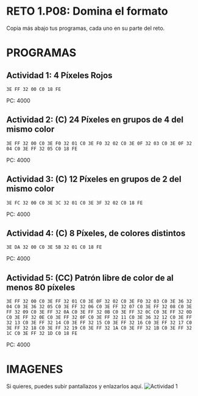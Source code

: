 # RETO 1.P08: Domina el formato
Copia más abajo tus programas, cada uno en su parte del reto.

# PROGRAMAS

## Actividad 1: 4 Píxeles Rojos
```
3E FF 32 00 C0 18 FE
```
PC: 4000

## Actividad 2: (C) 24 Píxeles en grupos de 4 del mismo color
```
3E FF 32 00 C0 3E F0 32 01 C0 3E F0 32 02 C0 3E 0F 32 03 C0 3E 0F 32 04 C0 3E FF 32 05 C0 18 FE
```
PC: 4000

## Actividad 3: (C) 12 Píxeles en grupos de 2 del mismo color
```
3E FC 32 00 C0 3E 3C 32 01 C0 3E 3F 32 02 C0 18 FE
```
PC: 4000

## Actividad 4: (C) 8 Píxeles, de colores distintos
```
3E DA 32 00 C0 3E 5B 32 01 C0 18 FE
```
PC: 4000
## Actividad 5: (CC) Patrón libre de color de al menos 80 píxeles
```
3E FF 32 00 C0 3E FF 32 01 C0 3E 0F 32 02 C0 3E F0 32 03 C0 3E 36 32 04 C0 3E 36 32 05 C0 3E FF 32 06 C0 3E FF 32 07 C0 3E FF 32 08 C0 3E FF 32 09 C0 3E FF 32 0A C0 3E FF 32 0B C0 3E FF 32 0C C0 3E FF 32 0D C0 3E FF 32 0E C0 3E FF 32 0F C0 3E FF 32 11 C0 3E 36 32 12 C0 3E FF 32 13 C0 3E FF 32 14 C0 3E FF 32 15 C0 3E FF 32 16 C0 3E FF 32 17 C0 3E FF 32 18 C0 3E FF 32 19 C0 3E FF 32 1A C0 3E FF 32 1B C0 3E FF 32 1C C0 3E FF 32 1D C0 18 FE
```
PC: 4000

# IMAGENES
Si quieres, puedes subir pantallazos y enlazarlos aquí.
![Actividad 1](/pixelrojo.png)

